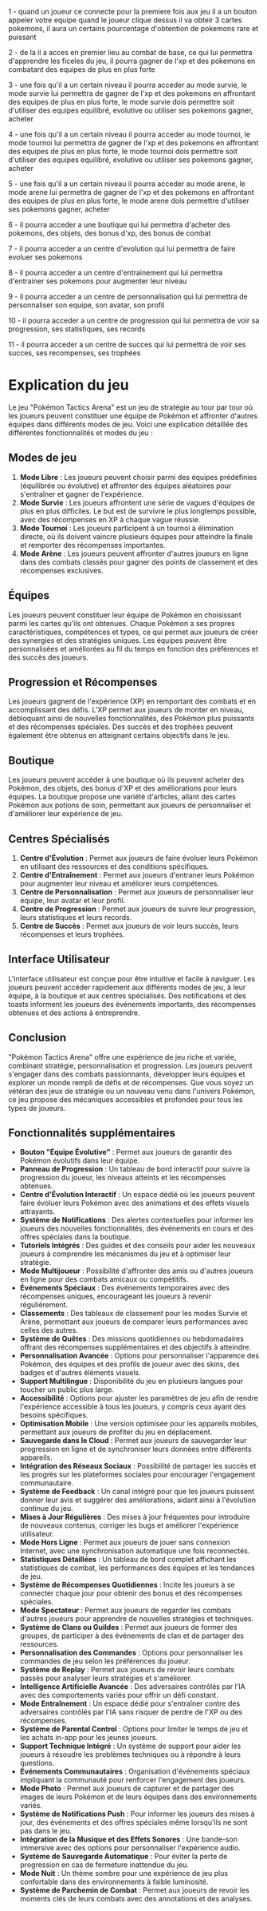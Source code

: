 1 - quand un joueur ce connecte pour la premiere fois aux jeu il a un bouton appeler votre equipe
quand le joueur clique dessus il va obteir 3 cartes pokemons, il aura un certains pourcentage d'obtention de pokemons rare et puissant

2 - de la il a acces en premier lieu au combat de base, ce qui lui permettra d'apprendre les ficeles du jeu, il pourra gagner de l'xp et des pokemons en combatant des equipes de plus en plus forte

3 - une fois qu'il a un certain niveau il pourra acceder au mode survie, le mode survie lui permettra de gagner de l'xp et des pokemons en affrontant des equipes de plus en plus forte, le mode survie dois permettre soit d'utiliser des equipes equilibré, evolutive ou utiliser ses pokemons gagner, acheter

4 - une fois qu'il a un certain niveau il pourra acceder au mode tournoi, le mode tournoi lui permettra de gagner de l'xp et des pokemons en affrontant des equipes de plus en plus forte, le mode tournoi dois permettre soit d'utiliser des equipes equilibré, evolutive ou utiliser ses pokemons gagner, acheter

5 - une fois qu'il a un certain niveau il pourra acceder au mode arene, le mode arene lui permettra de gagner de l'xp et des pokemons en affrontant des equipes de plus en plus forte, le mode arene dois permettre d'utiliser ses pokemons gagner, acheter

6 - il pourra acceder a une boutique qui lui permettra d'acheter des pokemons, des objets, des bonus d'xp, des bonus de combat

7 - il pourra acceder a un centre d'evolution qui lui permettra de faire evoluer ses pokemons

8 - il pourra acceder a un centre d'entrainement qui lui permettra d'entrainer ses pokemons pour augmenter leur niveau

9 - il pourra acceder a un centre de personnalisation qui lui permettra de personnaliser son equipe, son avatar, son profil

10 - il pourra acceder a un centre de progression qui lui permettra de voir sa progression, ses statistiques, ses records

11 - il pourra acceder a un centre de succes qui lui permettra de voir ses succes, ses recompenses, ses trophées

# Explication du jeu
Le jeu "Pokémon Tactics Arena" est un jeu de stratégie au tour par tour où les joueurs peuvent constituer une équipe de Pokémon et affronter d'autres équipes dans différents modes de jeu. Voici une explication détaillée des différentes fonctionnalités et modes du jeu :
## Modes de jeu
1. **Mode Libre** : Les joueurs peuvent choisir parmi des équipes prédéfinies (équilibrée ou évolutive) et affronter des équipes aléatoires pour s'entraîner et gagner de l'expérience.
2. **Mode Survie** : Les joueurs affrontent une série de vagues d'équipes de plus en plus difficiles. Le but est de survivre le plus longtemps possible, avec des récompenses en XP à chaque vague réussie.
3. **Mode Tournoi** : Les joueurs participent à un tournoi à élimination directe, où ils doivent vaincre plusieurs équipes pour atteindre la finale et remporter des récompenses importantes.
4. **Mode Arène** : Les joueurs peuvent affronter d'autres joueurs en ligne dans des combats classés pour gagner des points de classement et des récompenses exclusives.
## Équipes
Les joueurs peuvent constituer leur équipe de Pokémon en choisissant parmi les cartes qu'ils ont obtenues. Chaque Pokémon a ses propres caractéristiques, compétences et types, ce qui permet aux joueurs de créer des synergies et des stratégies uniques. Les équipes peuvent être personnalisées et améliorées au fil du temps en fonction des préférences et des succès des joueurs.   
## Progression et Récompenses
Les joueurs gagnent de l'expérience (XP) en remportant des combats et en accomplissant des défis. L'XP permet aux joueurs de monter en niveau, débloquant ainsi de nouvelles fonctionnalités, des Pokémon plus puissants et des récompenses spéciales. Des succès et des trophées peuvent également être obtenus en atteignant certains objectifs dans le jeu.
## Boutique
Les joueurs peuvent accéder à une boutique où ils peuvent acheter des Pokémon, des objets, des bonus d'XP et des améliorations pour leurs équipes. La boutique propose une variété d'articles, allant des cartes Pokémon aux potions de soin, permettant aux joueurs de personnaliser et d'améliorer leur expérience de jeu.
## Centres Spécialisés
1. **Centre d'Évolution** : Permet aux joueurs de faire évoluer leurs Pokémon en utilisant des ressources et des conditions spécifiques.
2. **Centre d'Entraînement** : Permet aux joueurs d'entraner leurs Pokémon pour augmenter leur niveau et améliorer leurs compétences.
3. **Centre de Personnalisation** : Permet aux joueurs de personnaliser leur équipe, leur avatar et leur profil.
4. **Centre de Progression** : Permet aux joueurs de suivre leur progression, leurs statistiques et leurs records.
5. **Centre de Succès** : Permet aux joueurs de voir leurs succès, leurs récompenses et leurs trophées.
## Interface Utilisateur
L'interface utilisateur est conçue pour être intuitive et facile à naviguer. Les joueurs peuvent accéder rapidement aux différents modes de jeu, à leur équipe, à la boutique et aux centres spécialisés. Des notifications et des toasts informent les joueurs des événements importants, des récompenses obtenues et des actions à entreprendre.
## Conclusion
"Pokémon Tactics Arena" offre une expérience de jeu riche et variée, combinant stratégie, personnalisation et progression. Les joueurs peuvent s'engager dans des combats passionnants, développer leurs équipes et explorer un monde rempli de défis et de récompenses. Que vous soyez un vétéran des jeux de stratégie ou un nouveau venu dans l'univers Pokémon, ce jeu propose des mécaniques accessibles et profondes pour tous les types de joueurs.
## Fonctionnalités supplémentaires
- **Bouton "Équipe Évolutive"** : Permet aux joueurs de garantir des Pokémon évolutifs dans leur équipe.
- **Panneau de Progression** : Un tableau de bord interactif pour suivre la progression du joueur, les niveaux atteints et les récompenses obtenues.
- **Centre d'Évolution Interactif** : Un espace dédié où les joueurs peuvent faire évoluer leurs Pokémon avec des animations et des effets visuels attrayants.
- **Système de Notifications** : Des alertes contextuelles pour informer les joueurs des nouvelles fonctionnalités, des événements en cours et des offres spéciales dans la boutique.
- **Tutoriels Intégrés** : Des guides et des conseils pour aider les nouveaux joueurs à comprendre les mécanismes du jeu et à optimiser leur stratégie.
- **Mode Multijoueur** : Possibilité d'affronter des amis ou d'autres joueurs en ligne pour des combats amicaux ou compétitifs.
- **Événements Spéciaux** : Des événements temporaires avec des récompenses uniques, encourageant les joueurs à revenir régulièrement.
- **Classements** : Des tableaux de classement pour les modes Survie et Arène, permettant aux joueurs de comparer leurs performances avec celles des autres.
- **Système de Quêtes** : Des missions quotidiennes ou hebdomadaires offrant des récompenses supplémentaires et des objectifs à atteindre.
- **Personnalisation Avancée** : Options pour personnaliser l'apparence des Pokémon, des équipes et des profils de joueur avec des skins, des badges et d'autres éléments visuels.
- **Support Multilingue** : Disponibilité du jeu en plusieurs langues pour toucher un public plus large.
- **Accessibilité** : Options pour ajuster les paramètres de jeu afin de rendre l'expérience accessible à tous les joueurs, y compris ceux ayant des besoins spécifiques.
- **Optimisation Mobile** : Une version optimisée pour les appareils mobiles, permettant aux joueurs de profiter du jeu en déplacement.
- **Sauvegarde dans le Cloud** : Permet aux joueurs de sauvegarder leur progression en ligne et de synchroniser leurs données entre différents appareils.
- **Intégration des Réseaux Sociaux** : Possibilité de partager les succès et les progrès sur les plateformes sociales pour encourager l'engagement communautaire.
- **Système de Feedback** : Un canal intégré pour que les joueurs puissent donner leur avis et suggérer des améliorations, aidant ainsi à l'évolution continue du jeu.
- **Mises à Jour Régulières** : Des mises à jour fréquentes pour introduire de nouveaux contenus, corriger les bugs et améliorer l'expérience utilisateur.
- **Mode Hors Ligne** : Permet aux joueurs de jouer sans connexion Internet, avec une synchronisation automatique une fois reconnectés.
- **Statistiques Détaillées** : Un tableau de bord complet affichant les statistiques de combat, les performances des équipes et les tendances de jeu.
- **Système de Récompenses Quotidiennes** : Incite les joueurs à se connecter chaque jour pour obtenir des bonus et des récompenses spéciales.
- **Mode Spectateur** : Permet aux joueurs de regarder les combats d'autres joueurs pour apprendre de nouvelles stratégies et techniques.
- **Système de Clans ou Guildes** : Permet aux joueurs de former des groupes, de participer à des événements de clan et de partager des ressources.
- **Personnalisation des Commandes** : Options pour personnaliser les commandes de jeu selon les préférences du joueur.
- **Système de Replay** : Permet aux joueurs de revoir leurs combats passés pour analyser leurs stratégies et s'améliorer.
- **Intelligence Artificielle Avancée** : Des adversaires contrôlés par l'IA avec des comportements variés pour offrir un défi constant.
- **Mode Entraînement** : Un espace dédié pour s'entraîner contre des adversaires contrôlés par l'IA sans risquer de perdre de l'XP ou des récompenses.
- **Système de Parental Control** : Options pour limiter le temps de jeu et les achats in-app pour les jeunes joueurs.
- **Support Technique Intégré** : Un système de support pour aider les joueurs à résoudre les problèmes techniques ou à répondre à leurs questions.
- **Événements Communautaires** : Organisation d'événements spéciaux impliquant la communauté pour renforcer l'engagement des joueurs.
- **Mode Photo** : Permet aux joueurs de capturer et de partager des images de leurs Pokémon et de leurs équipes dans des environnements variés.
- **Système de Notifications Push** : Pour informer les joueurs des mises à jour, des événements et des offres spéciales même lorsqu'ils ne sont pas dans le jeu.
- **Intégration de la Musique et des Effets Sonores** : Une bande-son immersive avec des options pour personnaliser l'expérience audio.
- **Système de Sauvegarde Automatique** : Pour éviter la perte de progression en cas de fermeture inattendue du jeu.
- **Mode Nuit** : Un thème sombre pour une expérience de jeu plus confortable dans des environnements à faible luminosité.
- **Système de Parchemin de Combat** : Permet aux joueurs de revoir les moments clés de leurs combats avec des annotations et des analyses.

